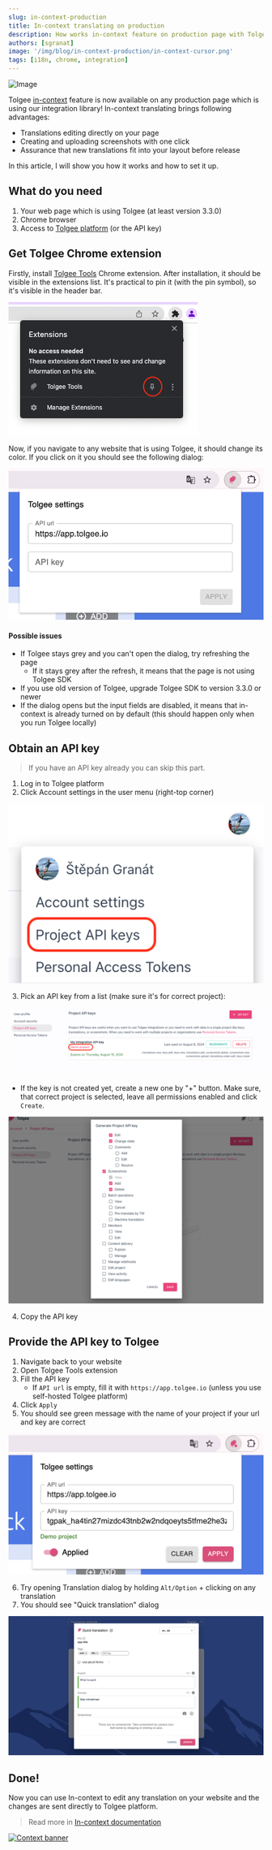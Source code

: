 ```yaml
---
slug: in-context-production
title: In-context translating on production
description: How works in-context feature on production page with Tolgee Chrome extension. How to edit any translation on website while changes are sent to Tolgee platform.
authors: [sgranat]
image: '/img/blog/in-context-production/in-context-cursor.png'
tags: [i18n, chrome, integration]
---
```


![Image](/img/blog/in-context-production/in-context-cursor.png)

Tolgee [in-context](https://tolgee.io/features/dev-tools) feature is now available on any production page which is using our integration library!
In-context translating brings following advantages:

- Translations editing directly on your page
- Creating and uploading screenshots with one click
- Assurance that new translations fit into your layout before release

In this article, I will show you how it works and how to set it up.

<!--truncate-->

## What do you need

1.  Your web page which is using Tolgee (at least version 3.3.0)
2.  Chrome browser
3.  Access to [Tolgee platform](https://app.tolgee.io/) (or the API key)

## Get Tolgee Chrome extension

Firstly, install [Tolgee Tools](https://chrome.google.com/webstore/detail/tolgee-tools/hacnbapajkkfohnonhbmegojnddagfnj) Chrome extension. After installation, it should be visible in the extensions list.
It's practical to pin it (with the pin symbol), so it's visible in the header bar.

![Extensions list](../static/img/blog/in-context-production/extensions-list.png)

Now, if you navigate to any website that is using Tolgee, it should change its color. If you click on it you should see the following dialog:

![Tolgee Tools dialog](../static/img/blog/in-context-production/tolgee-plugin-dialog.png)

#### Possible issues

- If Tolgee stays grey and you can't open the dialog, try refreshing the page
  - If it stays grey after the refresh, it means that the page is not using Tolgee SDK
- If you use old version of Tolgee, upgrade Tolgee SDK to version 3.3.0 or newer
- If the dialog opens but the input fields are disabled, it means that in-context is already turned on by default (this should happen only when you run Tolgee locally)

## Obtain an API key

> If you have an API key already you can skip this part.

1. Log in to Tolgee platform
2. Click Account settings in the user menu (right-top corner)

![Api keys](../static/img/blog/in-context-production/api-keys.png)

3. Pick an API key from a list (make sure it's for correct project):

![Api key list](../static/img/blog/in-context-production/api-key-list.png)

- If the key is not created yet, create a new one by "+" button. Make sure, that correct project is selected, leave all permissions enabled and click `Create`.

![Api key new](../static/img/blog/in-context-production/api-key-new.png)

4. Copy the API key

## Provide the API key to Tolgee

1. Navigate back to your website
2. Open Tolgee Tools extension
3. Fill the API key
   - If `API url` is empty, fill it with `https://app.tolgee.io` (unless you use self-hosted Tolgee platform)
4. Click `Apply`
5. You should see green message with the name of your project if your url and key are correct

![Api key new](../static/img/blog/in-context-production/tolgee-plugin-dialog-filled.png)

6. Try opening Translation dialog by holding `Alt/Option` + clicking on any translation
7. You should see "Quick translation" dialog

![Quck translation dialog](../static/img/blog/in-context-production/quick-translation.png)

## Done!

Now you can use In-context to edit any translation on your website and the changes are sent directly to Tolgee platform.

> Read more in [In-context documentation](/js-sdk/in-context)

[![Context banner](/img/blog/blog-banners/banner-context.webp)](https://app.tolgee.io/sign_up)
